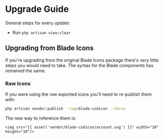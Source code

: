 # Upgrade Guide

General steps for every update:

- Run `php artisan view:clear`

## Upgrading from Blade Icons

If you're upgrading from the original Blade Icons package there's very little steps you would need to take. The syntax for the Blade components has remained the same.

### Raw Icons

If you were using the raw exported icons you'll need to re-publish them with:

```bash
php artisan vendor:publish --tag=blade-codicon --force
```

The new way to reference them is:

```blade
<img src="{{ asset('vendor/blade-codicon/account.svg') }}" width="10" height="10"/>
```
